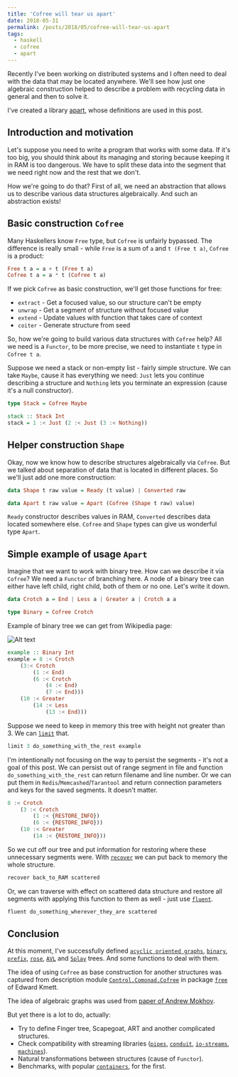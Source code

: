 ```yaml
---
title: 'Cofree will tear us apart'
date: 2018-05-31
permalink: /posts/2018/05/cofree-will-tear-us-apart
tags:
  - haskell
  - cofree
  - apart
---
```


Recently I've been working on distributed systems and I often need to deal with the data that may be located anywhere. We'll see how just one algebraic construction helped to describe a problem with recycling data in general and then to solve it.

I've created a library [apart](https://github.com/iokasimov/apart), whose definitions are used in this post.

Introduction and motivation
--------------------------------------------------------------------------------

Let's suppose you need to write a program that works with some data. If it's too big, you should think about its managing and storing because keeping it in RAM is too dangerous. We have to split these data into the segment that we need right now and the rest that we don't.

How we're going to do that? First of all, we need an abstraction that allows us to describe various data structures algebraically. And such an abstraction exists!

Basic construction `Cofree`
--------------------------------------------------------------------------------

Many Haskellers know `Free` type, but `Cofree` is unfairly bypassed. The difference is really small - while `Free` is a sum of `a` and `t (Free t a)`, `Cofree` is a product:

```haskell
Free t a = a + t (Free t a)
Cofree t a = a * t (Cofree t a)
```
If we pick `Cofree` as basic construction, we'll get those functions for free:
* `extract` - Get a focused value, so our structure can't be empty
* `unwrap` - Get a segment of structure without focused value
* `extend` - Update values with function that takes care of context
* `coiter` - Generate structure from seed

So, how we're going to build various data structures with `Cofree` help? All we need is a `Functor`, to be more precise, we need to instantiate `t` type in `Cofree t a`.

Suppose we need a stack or non-empty list - fairly simple structure. We can take `Maybe`, cause it has everything we need: `Just` lets you continue describing a structure and `Nothing` lets you terminate an expression (cause it's a null constructor).

```haskell
type Stack = Cofree Maybe

stack :: Stack Int
stack = 1 :< Just (2 :< Just (3 :< Nothing))
```

Helper construction `Shape`
--------------------------------------------------------------------------------

Okay, now we know how to describe structures algebraically via `Cofree`. But we talked about separation of data that is located in different places. So we'll just add one more construction:

```haskell
data Shape t raw value = Ready (t value) | Converted raw

data Apart t raw value = Apart (Cofree (Shape t raw) value)
```
`Ready` constructor describes values in RAM, `Converted` describes data located somewhere else. `Cofree` and `Shape` types can give us wonderful type `Apart`.

Simple example of usage `Apart`
--------------------------------------------------------------------------------

Imagine that we want to work with binary tree. How can we describe it via `Cofree`? We need a `Functor` of branching here. A node of a binary tree can either have left child, right child, both of them or no one. Let's write it down.

```haskell
data Crotch a = End | Less a | Greater a | Crotch a a

type Binary = Cofree Crotch
```

Example of binary tree we can get from Wikipedia page:

![Alt text](https://upload.wikimedia.org/wikipedia/commons/d/da/Binary_search_tree.svg)

```haskell
example :: Binary Int
example = 8 :< Crotch
	(3:< Crotch
		(1 :< End)
		(6 :< Crotch
			(4 :< End)
			(7 :< End)))
	(10 :< Greater
		(14 :< Less
			(13 :< End)))
```

Suppose we need to keep in memory this tree with height not greater than 3. We can [`limit`](https://github.com/iokasimov/apart/blob/master/Data/Apart/Combinators.hs#L23) that.

```haskell
limit 3 do_something_with_the_rest example
```

I'm intentionally not focusing on the way to persist the segments - it's not a goal of this post. We can persist out of range segment in file and function `do_something_with_the_rest` can return filename and line number. Or we can put them in `Redis`/`Memcashed`/`Tarantool` and return connection parameters and keys for the saved segments. It doesn't matter.

```haskell
8 :< Crotch
	(3 :< Crotch
		(1 :< {RESTORE_INFO})
		(6 :< {RESTORE_INFO}))
	(10 :< Greater
		(14 :< {RESTORE_INFO}))
```
So we cut off our tree and put information for restoring where these unnecessary segments were. With [`recover`](https://github.com/iokasimov/apart/blob/master/Data/Apart/Combinators.hs#L16) we can put back to memory the whole structure.

```haskell
recover back_to_RAM scattered
```

Or, we can traverse with effect on scattered data structure and restore all segments with applying this function to them as well - just use [`fluent`](https://github.com/iokasimov/apart/blob/master/Data/Apart/Combinators.hs#L31).

```haskell
fluent do_something_wherever_they_are scattered
```

Conclusion
--------------------------------------------------------------------------------

At this moment, I've successfully defined [`acyclic oriented graphs`](https://github.com/iokasimov/apart/blob/master/Data/Apart/Structures/Graph.hs), [`binary`](https://github.com/iokasimov/apart/blob/master/Data/Apart/Structures/Tree/Binary.hs), [`prefix`](https://github.com/iokasimov/apart/blob/master/Data/Apart/Structures/Tree/Prefix.hs),
[`rose`](https://github.com/iokasimov/apart/blob/master/Data/Apart/Structures/Tree/Rose.hs),
[`AVL`](https://github.com/iokasimov/apart/blob/master/Data/Apart/Structures/Tree/Binary/AVL.hs) and
[`Splay`](https://github.com/iokasimov/apart/blob/master/Data/Apart/Structures/Tree/Binary/Splay.hs) trees. And some functions to deal with them.

The idea of using `Cofree` as base construction for another structures was captured from description module [`Control.Comonad.Cofree`](https://hackage.haskell.org/package/free-5.0.2/docs/Control-Comonad-Cofree.html) in package [`free`](https://hackage.haskell.org/package/free) of Edward Kmett.

The idea of algebraic graphs was used from [paper of Andrew Mokhov](https://doi.org/10.1145/3122955.3122956).

But yet there is a lot to do, actually:
* Try to define Finger tree, Scapegoat, ART and another complicated structures.
* Check compatibility with streaming libraries ([`pipes`](http://hackage.haskell.org/package/pipes), [`conduit`](http://hackage.haskell.org/package/conduit), [`io-streams`](http://hackage.haskell.org/package/io-streams), [`machines`](http://hackage.haskell.org/package/machines)).
* Natural transformations between structures (cause of `Functor`).
* Benchmarks, with popular [`containers`](http://hackage.haskell.org/package/containers), for the first.
